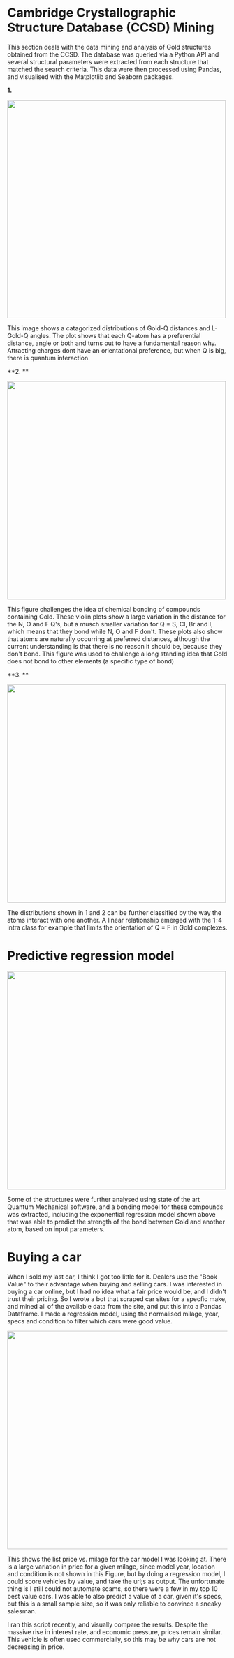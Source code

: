 # Cambridge Crystallographic Structure Database (CCSD) Mining 

This section deals with the data mining and analysis of Gold structures obtained from the CCSD. The database was queried via a Python API and several structural parameters were extracted from each structure that matched the search criteria. This data were then processed using Pandas, and visualised with the Matplotlib and Seaborn packages.

**1.**

<img src="https://user-images.githubusercontent.com/107844512/217597625-580300b1-7df2-4d38-b9f2-58287e4a25c9.jpg" width="500" height="500">

This image shows a catagorized distributions of Gold-Q distances and L-Gold-Q angles. The plot shows that each Q-atom has a preferential distance, angle or both and turns out to have a fundamental reason why. Attracting charges dont have an orientational preference, but when Q is big, there is quantum interaction. 

**2. **

<img src="https://user-images.githubusercontent.com/107844512/217600729-bf0ece9c-30d5-46d5-abb6-99062b87097d.png" width="500" height="500">

This figure challenges the idea of chemical bonding of compounds containing Gold. These violin plots show a large variation in the distance for the N, O and F Q's, but a musch smaller variation for Q = S, Cl, Br and I, which means that they bond while N, O and F don't.  These plots also show that atoms are naturally occurring at preferred distances, although the current understanding is that there is no reason it should be, because they don't bond. This figure was used to challenge a long standing idea that Gold does not bond to other elements (a specific type of bond)

**3. **

<img src="https://user-images.githubusercontent.com/107844512/217618277-b03542be-8c96-40c0-a15e-1c021cd6d266.png" width="500" height="500">

The distributions shown in 1 and 2 can be further classified by the way the atoms interact with one another. A linear relationship emerged with the 1-4 intra class for example that limits the orientation of Q = F in Gold complexes. 

# Predictive regression model 

<img src="https://user-images.githubusercontent.com/107844512/217620428-9fc4a1bf-c41b-47e3-9518-a680644e5df1.png" width="500" height="500">

Some of the structures were further analysed using state of the art Quantum Mechanical software, and a bonding model for these compounds was extracted, including the exponential regression model shown above that was able to predict the strength of the bond between Gold and another atom, based on input parameters. 

# Buying a car
When I sold my last car, I think I got too little for it. Dealers use the "Book Value" to their advantage when buying and selling cars. I was interested in buying a car online, but I had no idea what a fair price would be, and I didn't trust their pricing. So I wrote a bot that scraped car sites for a specfic make, and mined all of the available data from the site, and put this into a Pandas Dataframe. I made a regression model, using the normalised milage, year, specs and condition to filter which cars were good value. 

<img src="https://user-images.githubusercontent.com/107844512/217647895-e73eef28-9c1b-49ea-aefc-d62ebc0399d7.png" width="550" height="500">

This shows the list price vs. milage for the car model I was looking at. There is a large variation in price for a given milage, since model year, location and condition is not shown in this Figure, but by doing a regression model, I could score vehicles by value, and take the url;s as output. The unfortunate thing is I still could not automate scams, so there were a few in my top 10 best value cars. I was able to also predict a value of a car, given it's specs, but this is a small sample size, so it was only reliable to convince a sneaky salesman.

I ran this script recently, and visually compare the results. Despite the massive rise in interest rate, and economic pressure, prices remain similar. This vehicle is often used commercially, so this may be why cars are not decreasing in price. 

